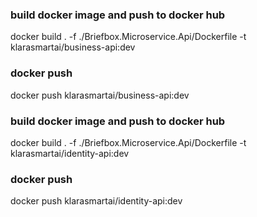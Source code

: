 ### build docker image and push to docker hub
docker build . -f ./Briefbox.Microservice.Api/Dockerfile -t klarasmartai/business-api:dev
### docker push
docker push klarasmartai/business-api:dev

### build docker image and push to docker hub
docker build . -f ./Briefbox.Microservice.Api/Dockerfile -t klarasmartai/identity-api:dev
### docker push
docker push klarasmartai/identity-api:dev
